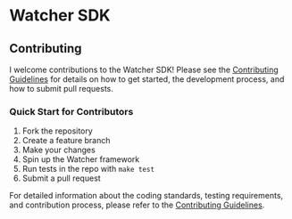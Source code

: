 # Watcher SDK

## Contributing

I welcome contributions to the Watcher SDK! Please see the [Contributing Guidelines](CONTRIBUTING.md) for details on how to get started, the development process, and how to submit pull requests.

### Quick Start for Contributors
1. Fork the repository
2. Create a feature branch
3. Make your changes
4. Spin up the Watcher framework
5. Run tests in the repo with `make test`
6. Submit a pull request

For detailed information about the coding standards, testing requirements, and contribution process, please refer to the [Contributing Guidelines](CONTRIBUTING.md).